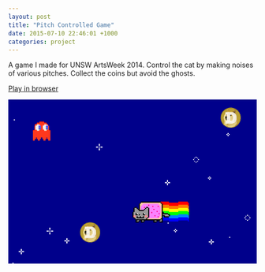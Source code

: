 ```yaml
---
layout: post
title: "Pitch Controlled Game"
date: 2015-07-10 22:46:01 +1000
categories: project
---
```


A game I made for UNSW ArtsWeek 2014. Control the cat by making noises of various pitches.
Collect the coins but avoid the ghosts.

[Play in browser](https://games.gridbugs.org/pitch-controlled-game)

![pitch-controlled-game-screenshot](/images/pitch-controlled-game/screenshot.png)
